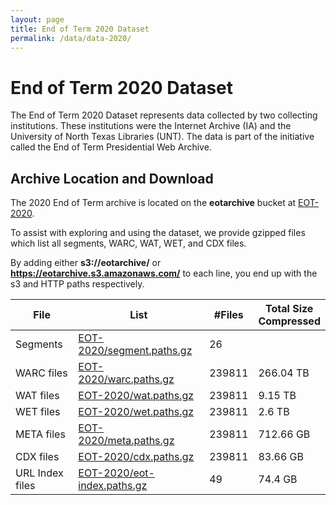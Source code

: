 ```yaml
---
layout: page
title: End of Term 2020 Dataset
permalink: /data/data-2020/
---
```


# End of Term 2020 Dataset

The End of Term 2020 Dataset represents data collected by two collecting institutions. These institutions were the Internet Archive (IA) and the University of North Texas Libraries (UNT). The data is part of the initiative called the End of Term Presidential Web Archive.  

## Archive Location and Download

The 2020 End of Term archive is located on the **eotarchive** bucket at [EOT-2020](https://eotarchive.s3.amazonaws.com/crawl-data/EOT-2020/index.html).

To assist with exploring and using the dataset, we provide gzipped files which list all segments, WARC, WAT, WET, and CDX files.

By adding either **s3://eotarchive/** or **https://eotarchive.s3.amazonaws.com/** to each line, you end up with the s3 and HTTP paths respectively.

|       File      | List	                                                                                                      | #Files | Total Size <br/> Compressed |
|-----------------|-------------------------------------------------------------------------------------------------------------|--------|-----------------------------|
| Segments        | [EOT-2020/segment.paths.gz](https://eotarchive.s3.amazonaws.com/crawl-data/EOT-2020/segment.paths.gz)       | 26     |                             |
| WARC files      | [EOT-2020/warc.paths.gz](https://eotarchive.s3.amazonaws.com/crawl-data/EOT-2020/warc.paths.gz)             | 239811 |  266.04 TB                  |
| WAT files       | [EOT-2020/wat.paths.gz](https://eotarchive.s3.amazonaws.com/crawl-data/EOT-2020/wat.paths.gz)               | 239811 |  9.15 TB                    |
| WET files       | [EOT-2020/wet.paths.gz](https://eotarchive.s3.amazonaws.com/crawl-data/EOT-2020/wet.paths.gz)               | 239811 |  2.6 TB                     |
| META files      | [EOT-2020/meta.paths.gz](https://eotarchive.s3.amazonaws.com/crawl-data/EOT-2020/meta.paths.gz)             | 239811 |  712.66 GB                  |
| CDX files       | [EOT-2020/cdx.paths.gz](https://eotarchive.s3.amazonaws.com/crawl-data/EOT-2020/cdx.paths.gz)               | 239811 |  83.66 GB                   |
| URL Index files | [EOT-2020/eot-index.paths.gz](https://eotarchive.s3.amazonaws.com/crawl-data/EOT-2020/eot-index.paths.gz)   | 49     |  74.4 GB                    |

